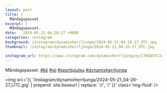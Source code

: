 ```yaml
---
layout: post
title: |
  Måndagspasset
excerpt: |
  Måndagspasset.    
date:   2024-05-21 04:26:27 +0000
categories: instagram
background: /instagram/dynamixherrljunga/2024-05-21_04-26-27_UTC.jpg
thumbnail: /instagram/dynamixherrljunga/2024-05-21_04-26-27_UTC.jpg

instagram_url: https://www.instagram.com/dynamixherrljunga/p/C7N5D5TCJAN
---
```

Måndagspasset. [#bjj](https://www.instagram.com/explore/tags/bjj/) [#sjj](https://www.instagram.com/explore/tags/sjj/) [#sportjujutsu](https://www.instagram.com/explore/tags/sportjujutsu/) [#dynamixherrljunga](https://www.instagram.com/explore/tags/dynamixherrljunga/)



<img src='{{ '/instagram/dynamixherrljunga/2024-05-21_04-26-27_UTC.jpg' | prepend: site.baseurl | replace: '//', '/' }}' class='img-fluid' />
